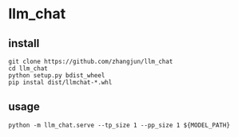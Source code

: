 # llm_chat

## install
```shell
git clone https://github.com/zhangjun/llm_chat
cd llm_chat
python setup.py bdist_wheel
pip instal dist/llmchat-*.whl
```
## usage
```shell
python -m llm_chat.serve --tp_size 1 --pp_size 1 ${MODEL_PATH}
```